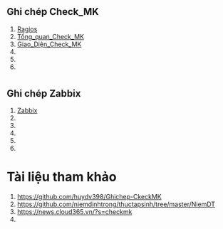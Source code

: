 # <h2>**Ghi chép Check_MK**</h2>

1. [Ragios](Check_MK/docs/Ragios.md)
2. [Tổng_quan_Check_MK](Check_MK/docs/CheckMK.md)
3. [Giao_Diện_Check_MK](Check_MK/docs/Giao_dien_check_MK_(chuc_nang_nhiem_vu).md)
4. []()
5. 
6. 

# <h2>**Ghi chép Zabbix**</h2>

1.  [Zabbix](Zabbix/docs/Zabbix.md)
2. 
3. 
4.
5. 
6. 

# Tài liệu tham khảo 

   1. https://github.com/huydv398/Ghichep-CkeckMK
   2. https://github.com/niemdinhtrong/thuctapsinh/tree/master/NiemDT
   3. https://news.cloud365.vn/?s=checkmk
   4. 